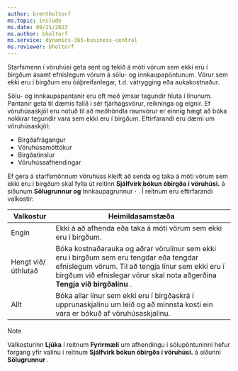 ```yaml
---
author: brentholtorf
ms.topic: include
ms.date: 09/21/2023
ms.author: bholtorf
ms.service: dynamics-365-business-central
ms.reviewer: bholtorf
---
```


Starfsmenn í vöruhúsi geta sent og tekið á móti vörum sem ekki eru í birgðum ásamt efnislegum vörum á sölu- og innkaupapöntunum. Vörur sem ekki eru í birgðum eru óáþreifanlegar, t.d. vátrygging eða aukakostnaður.

Sölu- og innkaupapantanir eru oft með ýmsar tegundir hluta í línunum. Pantanir geta til dæmis falið í sér fjárhagsvörur, reikninga og eignir. Ef vöruhúsaskjöl eru notuð til að meðhöndla raunvörur er einnig hægt að bóka nokkrar tegundir vara sem ekki eru í birgðum. Eftirfarandi eru dæmi um vöruhúsaskjöl:

* Birgðafrágangur
* Vöruhúsamóttökur
* Birgðatínslur
* Vöruhúsaafhendingar

Ef gera á starfsmönnum vöruhúss kleift að senda og taka á móti vörum sem ekki eru í birgðum skal fylla út reitinn **Sjálfvirk bókun óbirgða í vöruhúsi.** á síðunum **Sölugrunnur og** Innkaupagrunnur **·** . Í reitnum eru eftirfarandi valkostir:

|Valkostur  |Heimildasamstæða  |
|---------|---------|
|Engin     |Ekki á að afhenda eða taka á móti vörum sem ekki eru í birgðum.         |
|Hengt við/úthlutað     | Bóka kostnaðarauka og aðrar vörulínur sem ekki eru í birgðum sem eru tengdar eða tengdar efnislegum vörum. Til að tengja línur sem ekki eru í birgðum við efnislegar vörur skal nota aðgerðina **Tengja við birgðalínu** .        |
|Allt     | Bóka allar línur sem ekki eru í birgðaskrá í upprunaskjalinu um leið og að minnsta kosti ein vara er bókuð af vöruhúsaskjalinu.        |

> [!NOTE]
> Valkosturinn **Ljúka** í reitnum **Fyrirmæli** um afhendingu í sölupöntuninni hefur forgang yfir valinu í reitnum **Sjálfvirk bókun óbirgða í vöruhúsi.** á síðunni **Sölugrunnur** .